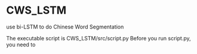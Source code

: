 # CWS_LSTM
use bi-LSTM to do Chinese Word Segmentation

The executable script is CWS_LSTM/src/script.py
Before you run script.py, you need to 
